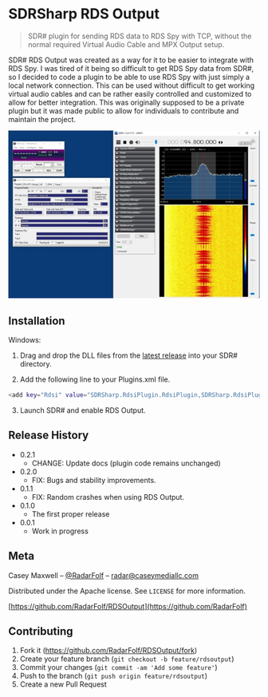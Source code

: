 # SDRSharp RDS Output
> SDR# plugin for sending RDS data to RDS Spy with TCP, without the normal required Virtual Audio Cable and MPX Output setup.

SDR# RDS Output was created as a way for it to be easier to integrate with RDS Spy. I was tired of it being so difficult to get RDS Spy data from SDR#,
so I decided to code a plugin to be able to use RDS Spy with just simply a local network connection. This can be used without difficult to get working
virtual audio cables and can be rather easily controlled and customized to allow for better integration. This was originally supposed to be a private plugin
but it was made public to allow for individuals to contribute and maintain the project.

![](header.png)

## Installation

Windows:

1) Drag and drop the DLL files from the [latest release](https://github.com/RadarFolf/RDSOutput/releases) into your SDR# directory.

2) Add the following line to your Plugins.xml file.

```sh
<add key="Rdsi" value="SDRSharp.RdsiPlugin.RdsiPlugin,SDRSharp.RdsiPlugin"/>
```

3) Launch SDR# and enable RDS Output.

## Release History

* 0.2.1
    * CHANGE: Update docs (plugin code remains unchanged)
* 0.2.0
    * FIX: Bugs and stability improvements.
* 0.1.1
    * FIX: Random crashes when using RDS Output.
* 0.1.0
    * The first proper release
* 0.0.1
    * Work in progress

## Meta

Casey Maxwell – [@RadarFolf](https://twitter.com/RadarFolf) – radar@caseymediallc.com

Distributed under the Apache license. See ``LICENSE`` for more information.

[https://github.com/RadarFolf/RDSOutput](https://github.com/RadarFolf)

## Contributing

1. Fork it (<https://github.com/RadarFolf/RDSOutput/fork>)
2. Create your feature branch (`git checkout -b feature/rdsoutput`)
3. Commit your changes (`git commit -am 'Add some feature'`)
4. Push to the branch (`git push origin feature/rdsoutput`)
5. Create a new Pull Request

<!-- Markdown link & img dfn's -->
[wiki]: https://github.com/RadarFolf/RDSOutput/wiki
